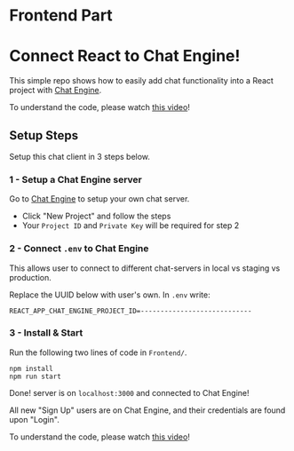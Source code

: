 # Frontend Part
# Connect React to Chat Engine!

This simple repo shows how to easily add chat functionality into a React project with [Chat Engine](https://chatengine.io).

To understand the code, please watch [this video]()!

## Setup Steps

Setup this chat client in 3 steps below.

### 1 - Setup a Chat Engine server

Go to [Chat Engine](https://chatengine.io) to setup your own chat server.

- Click "New Project" and follow the steps
- Your `Project ID` and `Private Key` will be required for step 2

### 2 - Connect `.env` to Chat Engine

This allows user to connect to different chat-servers in local vs staging vs production.

Replace the UUID below with user's own. In `.env` write:

```
REACT_APP_CHAT_ENGINE_PROJECT_ID=----------------------------
```

### 3 - Install & Start

Run the following two lines of code in `Frontend/`.

```
npm install
npm run start
```

Done! server is on `localhost:3000` and connected to Chat Engine!

All new "Sign Up" users are on Chat Engine, and their credentials are found upon "Login".

To understand the code, please watch [this video]()!
